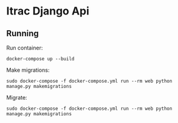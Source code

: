 # Itrac Django Api

## Running

Run container:

    docker-compose up --build

Make migrations:

    sudo docker-compose -f docker-compose.yml run --rm web python manage.py makemigrations

Migrate:

    sudo docker-compose -f docker-compose.yml run --rm web python manage.py makemigrations